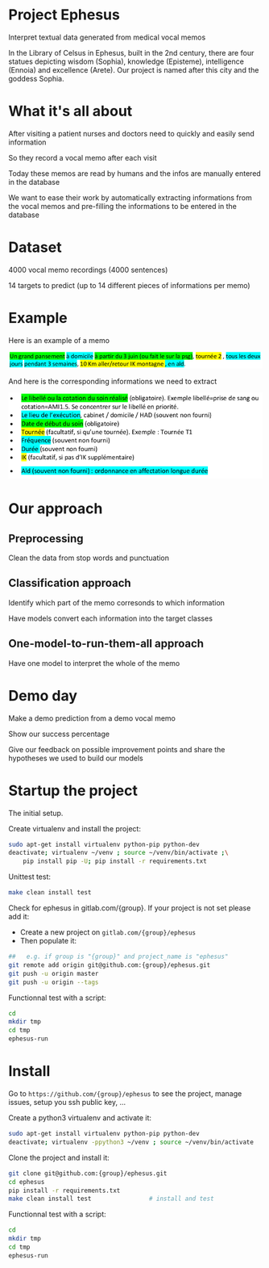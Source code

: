 # Project Ephesus

Interpret textual data generated from medical vocal memos

In the Library of Celsus in Ephesus, built in the 2nd century, there are four statues depicting wisdom (Sophia), knowledge (Episteme), intelligence (Ennoia) and excellence (Arete). Our project is named after this city and the goddess Sophia.

# What it's all about

After visiting a patient nurses and doctors need to quickly and easily send information

So they record a vocal memo after each visit

Today these memos are read by humans and the infos are manually entered in the database

We want to ease their work by automatically extracting informations from the vocal memos and pre-filling the informations to be entered in the database

# Dataset

4000 vocal memo recordings (4000 sentences)

14 targets to predict (up to 14 different pieces of informations per memo)

# Example

Here is an example of a memo

![memo example](/readme_pictures/exemple.png)

And here is the corresponding informations we need to extract

![memo infos example](/readme_pictures/exemple_infos.png)

# Our approach

## Preprocessing

Clean the data from stop words and punctuation

## Classification approach

Identify which part of the memo corresonds to which information

Have models convert each information into the target classes

## One-model-to-run-them-all approach

Have one model to interpret the whole of the memo

# Demo day

Make a demo prediction from a demo vocal memo

Show our success percentage

Give our feedback on possible improvement points and share the hypotheses we used to build our models

# Startup the project

The initial setup.

Create virtualenv and install the project:
```bash
sudo apt-get install virtualenv python-pip python-dev
deactivate; virtualenv ~/venv ; source ~/venv/bin/activate ;\
    pip install pip -U; pip install -r requirements.txt
```

Unittest test:
```bash
make clean install test
```

Check for ephesus in gitlab.com/{group}.
If your project is not set please add it:

- Create a new project on `gitlab.com/{group}/ephesus`
- Then populate it:

```bash
##   e.g. if group is "{group}" and project_name is "ephesus"
git remote add origin git@github.com:{group}/ephesus.git
git push -u origin master
git push -u origin --tags
```

Functionnal test with a script:

```bash
cd
mkdir tmp
cd tmp
ephesus-run
```

# Install

Go to `https://github.com/{group}/ephesus` to see the project, manage issues,
setup you ssh public key, ...

Create a python3 virtualenv and activate it:

```bash
sudo apt-get install virtualenv python-pip python-dev
deactivate; virtualenv -ppython3 ~/venv ; source ~/venv/bin/activate
```

Clone the project and install it:

```bash
git clone git@github.com:{group}/ephesus.git
cd ephesus
pip install -r requirements.txt
make clean install test                # install and test
```
Functionnal test with a script:

```bash
cd
mkdir tmp
cd tmp
ephesus-run
```
